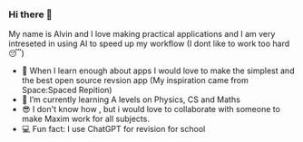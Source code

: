 ### Hi there 👋

My name is Alvin and I love making practical applications and I am very intreseted in using AI to speed up my workflow (I dont like to work too hard😴)
- 🔭 When I learn enough about apps I would love to make the simplest and the best open source revsion app (My inspiration came from Space:Spaced Repition)
- 🌱 I’m currently learning A levels on Physics, CS and Maths
- 😎 I don't know how , but i would love to collaborate with someone to make Maxim work for all subjects.
- 💻 Fun fact: I use ChatGPT for revision for school



<!--
**a-l-pha/a-l-pha** is a ✨ _special_ ✨ repository because its `README.md` (this file) appears on your GitHub profile.

Here are some ideas to get you started:

- 🔭 I’m currently working on ...
- 🌱 I’m currently learning ...
- 👯 I’m looking to collaborate on ...
- 🤔 I’m looking for help with ...
- 💬 Ask me about ...
- 📫 How to reach me: ...
- ⚡ Fun fact: ...
-->
